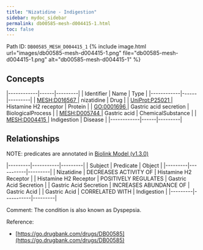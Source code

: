 ```yaml
---
title: "Nizatidine - Indigestion"
sidebar: mydoc_sidebar
permalink: db00585-mesh-d004415-1.html
toc: false 
---
```



Path ID: `DB00585_MESH_D004415_1`
{% include image.html url="images/db00585-mesh-d004415-1.png" file="db00585-mesh-d004415-1.png" alt="db00585-mesh-d004415-1" %}

## Concepts

|------------|------|---------|
| Identifier | Name | Type    |
|------------|------|---------|
| <a href="https://identifiers.org/MESH:D016567">MESH:D016567 </a> | nizatidine | Drug |
| <a href="https://identifiers.org/UniProt:P25021">UniProt:P25021 </a> | Histamine H2 receptor | Protein |
| <a href="https://identifiers.org/GO:0001696">GO:0001696 </a> | Gastric acid secretion | BiologicalProcess |
| <a href="https://identifiers.org/MESH:D005744">MESH:D005744 </a> | Gastric acid | ChemicalSubstance |
| <a href="https://identifiers.org/MESH:D004415">MESH:D004415 </a> | Indigestion | Disease |
|------------|------|---------|

## Relationships


NOTE: predicates are annotated in <a href="https://github.com/biolink/biolink-model/releases/tag/v1.3.0">Biolink Model (v1.3.0)</a>

|---------|-----------|---------|
| Subject | Predicate | Object  |
|---------|-----------|---------|
| Nizatidine | DECREASES ACTIVITY OF | Histamine H2 Receptor |
| Histamine H2 Receptor | POSITIVELY REGULATES | Gastric Acid Secretion |
| Gastric Acid Secretion | INCREASES ABUNDANCE OF | Gastric Acid |
| Gastric Acid | CORRELATED WITH | Indigestion |
|---------|-----------|---------|

Comment: The condition is also known as Dyspepsia.

Reference: 
  - [https://go.drugbank.com/drugs/DB00585](https://go.drugbank.com/drugs/DB00585)
